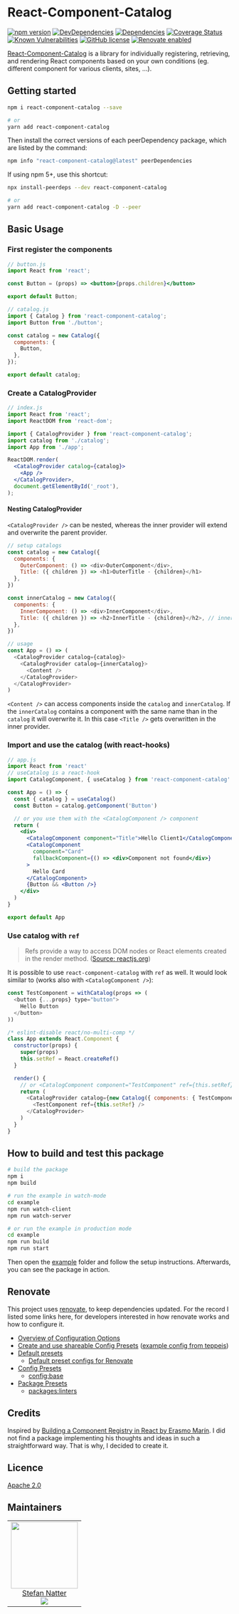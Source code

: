 # React-Component-Catalog

[![npm version](https://badge.fury.io/js/react-component-catalog.svg)](https://badge.fury.io/js/react-component-catalog)
[![DevDependencies](https://api.travis-ci.org/natterstefan/react-component-catalog.svg?branch=master)](https://travis-ci.org/natterstefan/react-component-catalog)
[![Dependencies](https://img.shields.io/david/natterstefan/react-component-catalog.svg)](https://github.com/natterstefan/react-component-catalog/blob/master/package.json)
[![Coverage Status](https://coveralls.io/repos/github/natterstefan/react-component-catalog/badge.svg?branch=master)](https://coveralls.io/github/natterstefan/react-component-catalog?branch=master)
[![Known Vulnerabilities](https://snyk.io/test/github/natterstefan/react-component-catalog/badge.svg)](https://snyk.io/test/github/natterstefan/react-component-catalog)
[![GitHub license](https://img.shields.io/github/license/natterstefan/react-component-catalog.svg)](https://github.com/natterstefan/react-component-catalog/blob/master/LICENCE)
[![Renovate enabled](https://img.shields.io/badge/renovate-enabled-brightgreen.svg)](https://renovatebot.com/)

[React-Component-Catalog](https://github.com/natterstefan/react-component-catalog)
is a library for individually registering, retrieving, and rendering React
components based on your own conditions (eg. different component for various
clients, sites, ...).

## Getting started

```sh
npm i react-component-catalog --save

# or
yarn add react-component-catalog
```

Then install the correct versions of each peerDependency package, which are
listed by the command:

```sh
npm info "react-component-catalog@latest" peerDependencies
```

If using npm 5+, use this shortcut:

```sh
npx install-peerdeps --dev react-component-catalog

# or
yarn add react-component-catalog -D --peer
```

## Basic Usage

### First register the components

```jsx
// button.js
import React from 'react';

const Button = (props) => <button>{props.children}</button>

export default Button;
```

```jsx
// catalog.js
import { Catalog } from 'react-component-catalog';
import Button from './button';

const catalog = new Catalog({
  components: {
    Button,
  },
});

export default catalog;
```

### Create a CatalogProvider

```jsx
// index.js
import React from 'react';
import ReactDOM from 'react-dom';

import { CatalogProvider } from 'react-component-catalog';
import catalog from './catalog';
import App from './app';

ReactDOM.render(
  <CatalogProvider catalog={catalog}>
    <App />
  </CatalogProvider>,
  document.getElementById('_root'),
);
```

#### Nesting CatalogProvider

`<CatalogProvider />` can be nested, whereas the inner provider will extend and
overwrite the parent provider.

```js
// setup catalogs
const catalog = new Catalog({
  components: {
    OuterComponent: () => <div>OuterComponent</div>,
    Title: ({ children }) => <h1>OuterTitle - {children}</h1>
  },
})

const innerCatalog = new Catalog({
  components: {
    InnerComponent: () => <div>InnerComponent</div>,
    Title: ({ children }) => <h2>InnerTitle - {children}</h2>, // inner CatalogProvider overwrites Title of the outer catalog
  },
})

// usage
const App = () => (
  <CatalogProvider catalog={catalog}>
    <CatalogProvider catalog={innerCatalog}>
      <Content />
    </CatalogProvider>
  </CatalogProvider>
)
```

`<Content />` can access components inside the `catalog` and `innerCatalog`. If
the `innerCatalog` contains a component with the same name than in the `catalog`
it will overwrite it. In this case `<Title />` gets overwritten in the inner
provider.

### Import and use the catalog (with react-hooks)

```jsx
// app.js
import React from 'react'
// useCatalog is a react-hook
import CatalogComponent, { useCatalog } from 'react-component-catalog'

const App = () => {
  const { catalog } = useCatalog()
  const Button = catalog.getComponent('Button')

  // or you use them with the <CatalogComponent /> component
  return (
    <div>
      <CatalogComponent component="Title">Hello Client1</CatalogComponent>
      <CatalogComponent
        component="Card"
        fallbackComponent={() => <div>Component not found</div>}
      >
        Hello Card
      </CatalogComponent>
      {Button && <Button />}
    </div>
  )
}

export default App
```

### Use catalog with `ref`

> Refs provide a way to access DOM nodes or React elements created in the render
method. ([Source: reactjs.org](https://reactjs.org/docs/refs-and-the-dom.html))

It is possible to use `react-component-catalog` with `ref` as well. It would
look similar to (works also with `<CatalogComponent />`):

```js
const TestComponent = withCatalog(props => (
  <button {...props} type="button">
    Hello Button
  </button>
))

/* eslint-disable react/no-multi-comp */
class App extends React.Component {
  constructor(props) {
    super(props)
    this.setRef = React.createRef()
  }

  render() {
    // or <CatalogComponent component="TestComponent" ref={this.setRef} />
    return (
      <CatalogProvider catalog={new Catalog({ components: { TestComponent } })}>
        <TestComponent ref={this.setRef} />
      </CatalogProvider>
    )
  }
}
```

## How to build and test this package

```sh
# build the package
npm i
npm build

# run the example in watch-mode
cd example
npm run watch-client
npm run watch-server

# or run the example in production mode
cd example
npm run build
npm run start
```

Then open the [example](./example) folder and follow the setup instructions.
Afterwards, you can see the package in action.

## Renovate

This project uses [renovate](https://renovatebot.com), to keep dependencies
updated. For the record I listed some links here, for developers interested in
how renovate works and how to configure it.

- [Overview of Configuration Options](https://renovatebot.com/docs/configuration-options/)
- [Create and use shareable Config Presets](https://renovatebot.com/docs/config-presets/) ([example config from teppeis](https://github.com/teppeis/renovate-config))
- [Default presets](https://renovatebot.com/docs/presets-default/)
  - [Default preset configs for Renovate](https://github.com/renovatebot/presets/blob/master/packages/renovate-config-default/package.json)
- [Config Presets](https://renovatebot.com/docs/presets-config/)
  - [config:base](https://github.com/renovatebot/presets/blob/master/packages/renovate-config-config/package.json)
- [Package Presets](https://renovatebot.com/docs/presets-packages)
  - [packages:linters](https://renovatebot.com/docs/presets-packages/#packageslinters)

## Credits

Inspired by [Building a Component Registry in React by Erasmo Marín](https://medium.com/smartboxtv-engineering/building-a-component-registry-in-react-4504ca271e56).
I did not find a package implementing his thoughts and ideas in such a
straightforward way. That is why, I decided to create it.

## Licence

[Apache 2.0](LICENCE)

## Maintainers

<table>
  <tbody>
    <tr>
      <td align="center">
        <a href="https://github.com/natterstefan">
          <img width="150" height="150" src="https://github.com/natterstefan.png?v=3&s=150">
          </br>
          Stefan Natter
        </a>
        <div>
          <a href="https://twitter.com/natterstefan">
            <img src="https://img.shields.io/twitter/follow/natterstefan.svg?style=social&label=Follow" />
          </a>
        </div>
      </td>
    </tr>
  <tbody>
</table>
